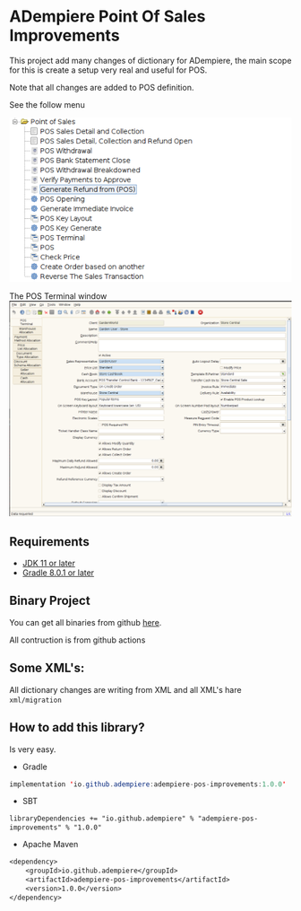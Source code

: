 # ADempiere Point Of Sales Improvements

This project add many changes of dictionary for ADempiere, the main scope for this is create a setup very real and useful for POS.

Note that all changes are added to POS definition.

See the follow menu

![Main Menu](docs/Main_Menu.png)

The POS Terminal window
![Main Menu](docs/POS_Terminal_Window.png)

## Requirements
- [JDK 11 or later](https://adoptium.net/)
- [Gradle 8.0.1 or later](https://gradle.org/install/)


## Binary Project

You can get all binaries from github [here](https://central.sonatype.com/artifact/io.github.adempiere/adempiere-pos-improvements/1.0.0).

All contruction is from github actions


## Some XML's:

All dictionary changes are writing from XML and all XML's hare `xml/migration`


## How to add this library?

Is very easy.

- Gradle

```Java
implementation 'io.github.adempiere:adempiere-pos-improvements:1.0.0'
```

- SBT

```
libraryDependencies += "io.github.adempiere" % "adempiere-pos-improvements" % "1.0.0"
```

- Apache Maven

```
<dependency>
    <groupId>io.github.adempiere</groupId>
    <artifactId>adempiere-pos-improvements</artifactId>
    <version>1.0.0</version>
</dependency>
```